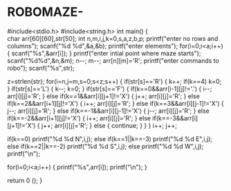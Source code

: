 # ROBOMAZE-
#include<stdio.h>
#include<string.h>
int main()
{	
char arr[60][60],str[50];
int n,m,i,j,k=0,s,a,z,b,p;
printf("enter no rows and columns");
scanf("%d %d",&a,&b);
printf("enter elements");
for(i=0;i<a;i++)
{
  scanf("%s",&arr[i]);
}
printf("enter intial point where maze starts");
scanf("%d%d",&n,&m);
n--;
m--;
arr[n][m]='R';
printf("enter commands to robo");
scanf("%s",str);

z=strlen(str);
for(i=n,j=m,s=0;s<z;s++)
{
    if(str[s]=='R')
  	  {
	      k++;
	        if(k==4)
	          k=0;
  	  }
	  if(str[s]=='L')
     	 {
        	k--;
             	     k=0;
     	 }
	if(str[s]=='F')
	   {
       	   if(k==0&&arr[i-1][j]!='.')
		   {
	          i--;
			  arr[i][j]='R';
			 }
			else if(k==1&&arr[i][j+1]!='X')
			 {
			 j++;
			 arr[i][j]='R';
			 }
			 else if(k==2&&arr[i+1][j]!='X')
			 {
			 i++;
			 arr[i][j]='R';
			 }
			 else if(k==3&&arr[i][j-1]!='X')
			 {
			 j--;
			 arr[i][j]='R';
			 }
			 else if(k==-1&&arr[i][j-1]!='X')
			 {
			 j--;
			 arr[i][j]='R';
			 }
			 else if(k==-2&&arr[i+1][j]!='X')
			 {
			 i++;
			 arr[i][j]='R';
			 }
			 else if(k==-3&&arr[i][j+1]!='X')
			 {
			 j++;
			 arr[i][j]='R';
			 }
			 else 
			 {
			 continue;
			 }
	   }
}
i++;
j++;

if(k==0)
printf("%d  %d  N",i,j);
else if(k==1||k==-3)
printf("%d  %d  E",i,j);
else if(k==2||k==-2)
printf("%d  %d  S",i,j);
else
printf("%d  %d  W",i,j);
printf("\n");

 for(i=0;i<a;i++)
{
  printf("%s",arr[i]);
  printf("\n");
}

return 0 ();
}

